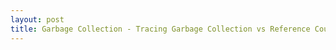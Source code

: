 ```yaml
---
layout: post
title: Garbage Collection - Tracing Garbage Collection vs Reference Counting?
---
```




